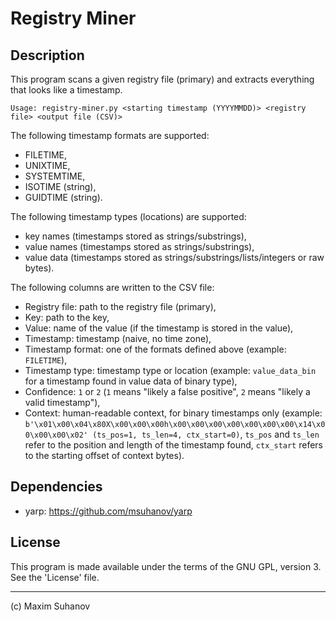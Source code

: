 # Registry Miner

## Description

This program scans a given registry file (primary) and extracts everything that looks like a timestamp.

`Usage: registry-miner.py <starting timestamp (YYYYMMDD)> <registry file> <output file (CSV)>`

The following timestamp formats are supported:
* FILETIME,
* UNIXTIME,
* SYSTEMTIME,
* ISOTIME (string),
* GUIDTIME (string).

The following timestamp types (locations) are supported:
* key names (timestamps stored as strings/substrings),
* value names (timestamps stored as strings/substrings),
* value data (timestamps stored as strings/substrings/lists/integers or raw bytes).

The following columns are written to the CSV file:
* Registry file: path to the registry file (primary),
* Key: path to the key,
* Value: name of the value (if the timestamp is stored in the value),
* Timestamp: timestamp (naive, no time zone),
* Timestamp format: one of the formats defined above (example: `FILETIME`),
* Timestamp type: timestamp type or location (example: `value_data_bin` for a timestamp found in value data of binary type),
* Confidence: `1` or `2` (`1` means "likely a false positive", `2` means "likely a valid timestamp"),
* Context: human-readable context, for binary timestamps only (example: `b'\x01\x00\x04\x80X\x00\x00\x00h\x00\x00\x00\x00\x00\x00\x00\x14\x00\x00\x00\x02' (ts_pos=1, ts_len=4, ctx_start=0)`, `ts_pos` and `ts_len` refer to the position and length of the timestamp found, `ctx_start` refers to the starting offset of context bytes).

## Dependencies

* yarp: https://github.com/msuhanov/yarp

## License

This program is made available under the terms of the GNU GPL, version 3.
See the 'License' file.

---
(c) Maxim Suhanov
